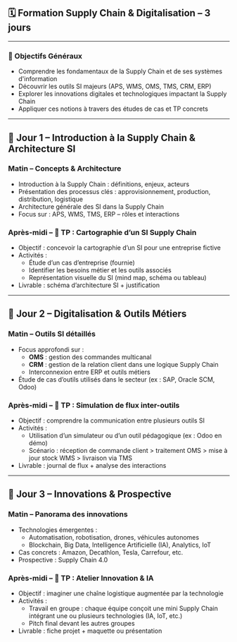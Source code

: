 ## 🗓️ **Formation Supply Chain & Digitalisation – 3 jours**

---

### **🎯 Objectifs Généraux**
- Comprendre les fondamentaux de la Supply Chain et de ses systèmes d'information
- Découvrir les outils SI majeurs (APS, WMS, OMS, TMS, CRM, ERP)
- Explorer les innovations digitales et technologiques impactant la Supply Chain
- Appliquer ces notions à travers des études de cas et TP concrets

---

## **📅 Jour 1 – Introduction à la Supply Chain & Architecture SI**

### **Matin – Concepts & Architecture**
- Introduction à la Supply Chain : définitions, enjeux, acteurs
- Présentation des processus clés : approvisionnement, production, distribution, logistique
- Architecture générale des SI dans la Supply Chain
- Focus sur : APS, WMS, TMS, ERP – rôles et interactions

### **Après-midi – 🧪 TP : Cartographie d’un SI Supply Chain**
- Objectif : concevoir la cartographie d’un SI pour une entreprise fictive
- Activités :
  - Étude d’un cas d’entreprise (fournie)
  - Identifier les besoins métier et les outils associés
  - Représentation visuelle du SI (mind map, schéma ou tableau)
- Livrable : schéma d’architecture SI + justification

---

## **📅 Jour 2 – Digitalisation & Outils Métiers**

### **Matin – Outils SI détaillés**
- Focus approfondi sur :
  - **OMS** : gestion des commandes multicanal
  - **CRM** : gestion de la relation client dans une logique Supply Chain
  - Interconnexion entre ERP et outils métiers
- Étude de cas d’outils utilisés dans le secteur (ex : SAP, Oracle SCM, Odoo)

### **Après-midi – 🧪 TP : Simulation de flux inter-outils**
- Objectif : comprendre la communication entre plusieurs outils SI
- Activités :
  - Utilisation d’un simulateur ou d’un outil pédagogique (ex : Odoo en démo)
  - Scénario : réception de commande client > traitement OMS > mise à jour stock WMS > livraison via TMS
- Livrable : journal de flux + analyse des interactions

---

## **📅 Jour 3 – Innovations & Prospective**

### **Matin – Panorama des innovations**
- Technologies émergentes :
  - Automatisation, robotisation, drones, véhicules autonomes
  - Blockchain, Big Data, Intelligence Artificielle (IA), Analytics, IoT
- Cas concrets : Amazon, Decathlon, Tesla, Carrefour, etc.
- Prospective : Supply Chain 4.0

### **Après-midi – 🧪 TP : Atelier Innovation & IA**
- Objectif : imaginer une chaîne logistique augmentée par la technologie
- Activités :
  - Travail en groupe : chaque équipe conçoit une mini Supply Chain intégrant une ou plusieurs technologies (IA, IoT, etc.)
  - Pitch final devant les autres groupes
- Livrable : fiche projet + maquette ou présentation
